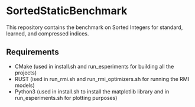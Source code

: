 # SortedStaticBenchmark

This repository contains the benchmark on Sorted Integers for standard, learned, and compressed indices. 

## Requirements
- CMake (used in install.sh and run_esperiments for building all the projects)
- RUST (ised in run_rmi.sh and run_rmi_optimizers.sh for running the RMI models)
- Python3 (used in install.sh to install the matplotlib library and in run_esperiments.sh for plotting purposes)